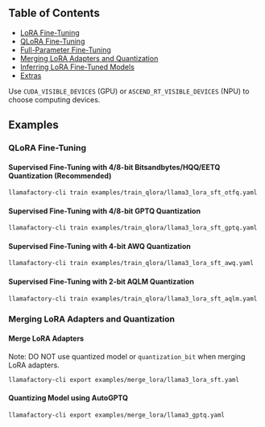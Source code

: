 

## Table of Contents

- [LoRA Fine-Tuning](#lora-fine-tuning)
- [QLoRA Fine-Tuning](#qlora-fine-tuning)
- [Full-Parameter Fine-Tuning](#full-parameter-fine-tuning)
- [Merging LoRA Adapters and Quantization](#merging-lora-adapters-and-quantization)
- [Inferring LoRA Fine-Tuned Models](#inferring-lora-fine-tuned-models)
- [Extras](#extras)

Use `CUDA_VISIBLE_DEVICES` (GPU) or `ASCEND_RT_VISIBLE_DEVICES` (NPU) to choose computing devices.

## Examples

### QLoRA Fine-Tuning

#### Supervised Fine-Tuning with 4/8-bit Bitsandbytes/HQQ/EETQ Quantization (Recommended)

```bash
llamafactory-cli train examples/train_qlora/llama3_lora_sft_otfq.yaml
```

#### Supervised Fine-Tuning with 4/8-bit GPTQ Quantization

```bash
llamafactory-cli train examples/train_qlora/llama3_lora_sft_gptq.yaml
```

#### Supervised Fine-Tuning with 4-bit AWQ Quantization

```bash
llamafactory-cli train examples/train_qlora/llama3_lora_sft_awq.yaml
```

#### Supervised Fine-Tuning with 2-bit AQLM Quantization

```bash
llamafactory-cli train examples/train_qlora/llama3_lora_sft_aqlm.yaml
```

### Merging LoRA Adapters and Quantization

#### Merge LoRA Adapters

Note: DO NOT use quantized model or `quantization_bit` when merging LoRA adapters.

```bash
llamafactory-cli export examples/merge_lora/llama3_lora_sft.yaml
```

#### Quantizing Model using AutoGPTQ

```bash
llamafactory-cli export examples/merge_lora/llama3_gptq.yaml
```